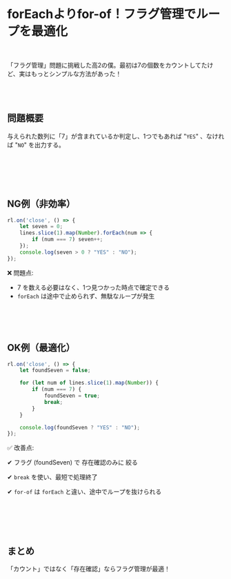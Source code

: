 # forEachよりfor-of！フラグ管理でループを最適化

<br>

「フラグ管理」問題に挑戦した高2の僕。最初は7の個数をカウントしてたけど、実はもっとシンプルな方法があった！


<br><br>

## 問題概要
与えられた数列に「7」が含まれているか判定し、1つでもあれば "`YES`" 、なければ "`NO`" を出力する。


<br><br><br><br>

## NG例（非効率）
```js
rl.on('close', () => {
    let seven = 0;
    lines.slice(1).map(Number).forEach(num => {
        if (num === 7) seven++;
    });
    console.log(seven > 0 ? "YES" : "NO");
});
```

❌ 問題点:
- 7 を数える必要はなく、1つ見つかった時点で確定できる
- `forEach` は途中で止められず、無駄なループが発生

<br><br><br>

## OK例（最適化）
```js
rl.on('close', () => {
    let foundSeven = false;

    for (let num of lines.slice(1).map(Number)) {
        if (num === 7) {
            foundSeven = true;
            break;
        }
    }

    console.log(foundSeven ? "YES" : "NO");
});
```

✅ 改善点:

✔ フラグ (foundSeven) で 存在確認のみに 絞る

✔ `break` を使い、最短で処理終了

✔ `for-of` は `forEach` と違い、途中でループを抜けられる

<br><br><br><br>

## まとめ
「カウント」ではなく「存在確認」ならフラグ管理が最適！
